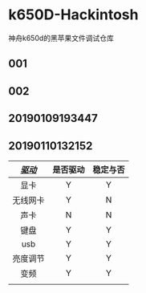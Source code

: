 

# k650D-Hackintosh

神舟k650d的黑苹果文件调试仓库



## 001

## 002



## 20190109193447



## 20190110132152



| **<u>*驱动*</u>** | 是否驱动 | 稳定与否 |
| :---------------: | :------: | :------: |
|       显卡        |    Y     |    Y     |
|     无线网卡      |    Y     |    N     |
|       声卡        |    N     |    N     |
|       键盘        |    Y     |    Y     |
|        usb        |    Y     |    Y     |
|     亮度调节      |    Y     |    Y     |
|       变频        |    Y     |    Y     |
|                   |          |          |

